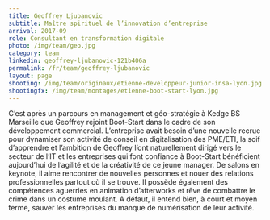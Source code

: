 ```yaml
---
title: Geoffrey Ljubanovic
subtitle: Maître spirituel de l’innovation d’entreprise
arrival: 2017-09
role: Consultant en transformation digitale
photo: /img/team/geo.jpg
category: team
linkedin: geoffrey-ljubanovic-121b406a
permalink: /fr/team/geoffrey-ljubanovic
layout: page
shooting: /img/team/originaux/etienne-developpeur-junior-insa-lyon.jpg
shootingfx: /img/team/montages/etienne-boot-start-lyon.jpg
---
```

C’est après un parcours en management et géo-stratégie à Kedge BS Marseille que Geoffrey rejoint Boot-Start dans le cadre de son développement commercial. L’entreprise avait besoin d’une nouvelle recrue pour dynamiser son activité de conseil en digitalisation des PME/ETI, la soif d’apprendre et l’ambition de Geoffrey l’ont naturellement dirigé vers le secteur de l’IT et les entreprises qui font confiance à Boot-Start bénéficient aujourd’hui de l’agilité et de la créativité de ce jeune manager. De salons en keynote, il aime rencontrer de nouvelles personnes et nouer des relations professionnelles partout où il se trouve. Il possède également des compétences aguerries en animation d’afterworks et rêve de combattre le crime dans un costume moulant. A défaut, il entend bien, à court et moyen terme, sauver les entreprises du manque de numérisation de leur activité.